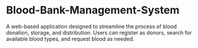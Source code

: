 # Blood-Bank-Management-System
A web-based application designed to streamline the process of blood donation, storage, and distribution. Users can register as donors, search for available blood types, and request blood as needed. 
